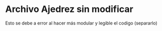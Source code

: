 # Archivo Ajedrez sin modificar 
Esto se debe a error al hacer más modular y legible el codigo (separarlo)